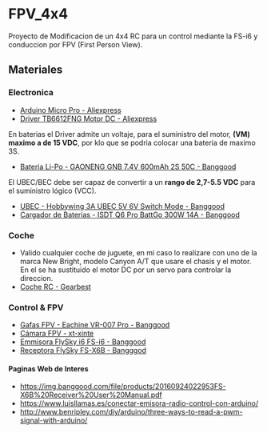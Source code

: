 # FPV_4x4
Proyecto de Modificacion de un 4x4 RC para un control mediante la FS-i6 y conduccion por FPV (First Person View).







## Materiales

### Electronica
* [Arduino Micro Pro - Aliexpress](https://es.aliexpress.com/store/product/Pro-Micro-ATmega32U4-5V-16MHz-Replace-ATmega328-For-Arduino-Pro-Mini-With-2-Row-Pin-Header/221555_32808519179.html?spm=a219c.search0104.3.1.72591abc3sIWan&ws_ab_test=searchweb0_0,searchweb201602_2_10065_10068_318_10547_319_10891_317_10548_5728815_10696_10084_10083_10618_452_10307_10820_532_10301_10821_10303_204_328_10059_5728215_10884_323_324_10887_100031_320_321_322_10103_5727015_5727515-5727015_10891,searchweb201603_55,ppcSwitch_0&algo_expid=9d21f390-7878-4fa6-8083-16419cb99d9a-0&algo_pvid=9d21f390-7878-4fa6-8083-16419cb99d9a)
* [Driver TB6612FNG Motor DC - Aliexpress](https://es.aliexpress.com/item/1-unids-Motor-Dual-conductor-1A-TB6612FNG-para-microcontrolador-Arduino-mejor-que-L298N/32841510198.html?spm=a2g0s.9042311.0.0.f4c263c0MzaaOj)

En baterias el Driver admite un voltaje, para el suministro del motor, **(VM) maximo a de 15 VDC**, por klo que se podria colocar una bateria de maximo 3S.
* [Bateria Li-Po - GAONENG GNB 7.4V 600mAh 2S 50C - Banggood](https://www.banggood.com/GAONENG-GNB-7_4V-600mAh-2S-50C-Lipo-Battery-XT30-Plug-for-FPV-Racing-p-1171094.html?rmmds=search&cur_warehouse=CN)

El UBEC/BEC debe ser capaz de convertir a un **rango de 2,7-5.5 VDC** para el suministro lógico (VCC).
* [UBEC - Hobbywing 3A UBEC 5V 6V Switch Mode - Banggood](https://www.banggood.com/Hobbywing-3A-UBEC-5V-6V-Switch-Mode-BEC-For-RC-Models-p-915037.html?rmmds=search&cur_warehouse=CN)
* [Cargador de Baterias - ISDT Q6 Pro BattGo 300W 14A - Banggood](https://www.banggood.com/ISDT-Q6-Pro-BattGo-300W-14A-Pocket-Lipo-Battery-Balance-Charger-p-1288640.html?rmmds=search&cur_warehouse=CN)

### Coche
* Valido cualquier coche de juguete, en mi caso lo realizare con uno de la marca New Bright, modelo Canyon A/T que usare el chasis y el motor. En el se ha sustituido el motor DC por un servo para controlar la direccion.
* [Coche RC - Gearbest](https://www.gearbest.com/rc-cars/pp_614987.html?wid=1433363)

### Control & FPV
* [Gafas FPV - Eachine VR-007 Pro - Banggood](https://www.banggood.com/Eachine-VR-007-Pro-VR007-5_8G-40CH-HD-FPV-Goggles-4_3-Inch-Video-Headset-With-3_7V-1600mAh-Battery-p-1134154.html?rmmds=search&cur_warehouse=USA)
* [Cámara FPV - xt-xinte](https://www.xt-xinte.com/FPV-AIO-Micro-Camera-5-8G-25MW-40CH-800TVL-Transmitter-LST-S2-FPV-Camera-w-OSD-p497464.html)
* [Emmisora FlySky i6 FS-i6 - Banggood](https://www.banggood.com/FlySky-i6-FS-i6-2_4G-6CH-AFHDS-RC-Transmitter-Without-Receiver-p-1148659.html?rmmds=search&ID=42482529914&cur_warehouse=CN)
* [Receptora FlySky FS-X6B - Bangggod](https://www.banggood.com/Flysky-X6B-2_4G-6CH-i-BUS-PPM-PWM-Receiver-for-AFHDS-i6s-i6-i6x-Transmitter-p-1101513.html?rmmds=search&cur_warehouse=CN)

#### Paginas Web de Interes
* https://img.banggood.com/file/products/20160924022953FS-X6B%20Receiver%20User%20Manual.pdf
* https://www.luisllamas.es/conectar-emisora-radio-control-con-arduino/
* http://www.benripley.com/diy/arduino/three-ways-to-read-a-pwm-signal-with-arduino/
